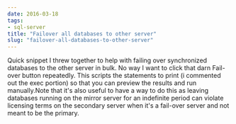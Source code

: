 ```yaml
---
date: 2016-03-18
tags:
- sql-server
title: "Failover all databases to other server"
slug: "failover-all-databases-to-other-server"
---
```


Quick snippet I threw together to help with failing over synchronized databases to the other server in bulk. No way I want to click that darn Fail-over button repeatedly. This scripts the statements to print (i commented out the exec portion) so that you can preview the results and run manually.Note that it's also useful to have a way to do this as leaving databases running on the mirror server for an indefinite period can violate licensing terms on the secondary server when it's a fail-over server and not meant to be the primary.

<script src="https://gist.github.com/sheldonhull/b753658689b40b2883c5.js"></script>
